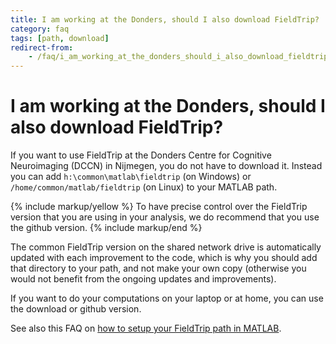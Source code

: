 ```yaml
---
title: I am working at the Donders, should I also download FieldTrip?
category: faq
tags: [path, download]
redirect-from:
    - /faq/i_am_working_at_the_donders_should_i_also_download_fieldtrip/
---
```


# I am working at the Donders, should I also download FieldTrip?

If you want to use FieldTrip at the Donders Centre for Cognitive Neuroimaging (DCCN) in Nijmegen, you do not have to download it. Instead you can add `h:\common\matlab\fieldtrip` (on Windows) or `/home/common/matlab/fieldtrip` (on Linux) to your MATLAB path.

{% include markup/yellow %}
To have precise control over the FieldTrip version that you are using in your analysis, we do recommend that you use the github version.
{% include markup/end %}

The common FieldTrip version on the shared network drive is automatically updated with each improvement to the code, which is why you should add that directory to your path, and not make your own copy (otherwise you would not benefit from the ongoing updates and improvements).

If you want to do your computations on your laptop or at home, you can use the download or github version.

See also this FAQ on [how to setup your FieldTrip path in MATLAB](/faq/installation).
